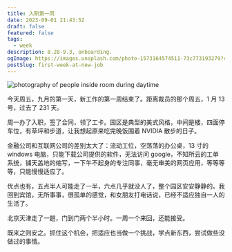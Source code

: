 ```yaml
---
title: 入职第一周
date: 2023-09-01 21:43:52
draft: false
featured: false
tags:
  - week
description: 8.28-9.3, onboarding.
ogImage: https://images.unsplash.com/photo-1573164574511-73c773193279?crop=entropy&cs=tinysrgb&fit=max&fm=jpg&ixid=M3wzNjAwOTd8MHwxfHNlYXJjaHwyfHxzdWl0JTIwd29yayUyMGN1YmljbGV8ZW58MHwwfHx8MTY5NDE3OTY1OHww&ixlib=rb-4.0.3&q=80&w=1080
postSlug: first-week-at-new-job
---
```


![photography of people inside room during daytime](https://images.unsplash.com/photo-1573164574511-73c773193279?crop=entropy&cs=tinysrgb&fit=max&fm=jpg&ixid=M3wzNjAwOTd8MHwxfHNlYXJjaHwyfHxzdWl0JTIwd29yayUyMGN1YmljbGV8ZW58MHwwfHx8MTY5NDE3OTY1OHww&ixlib=rb-4.0.3&q=80&w=1080)

今天周五，九月的第一天，新工作的第一周结束了。距离裁员的那个周五，1 月 13 号，过去了 231 天。

周一办了入职，签了合同，领了工卡。园区是典型的美式风格，中间是楼，四面停车位，有草坪和步道，让我想起原来吃完晚饭围着 NVIDIA 散步的日子。

金融公司和互联网公司的差别太大了：流动工位，空荡荡的办公桌，13 寸的 windows 电脑，只能下载公司提供的软件，无法访问 google，不知所云的工单系统，铺天盖地的缩写，一下午不起身的专注同事，毫无审美的网页应用，等等等等，只能慢慢适应了。

优点也有，五点半人可能走了一半，六点几乎就没人了，整个园区安安静静的。我回到宾馆，无所事事，很孤单的感觉，和女朋友打电话说，已经不适应独自一人的生活了。

北京天津走了一趟，门到门两个半小时。一周一个来回，还能接受。

既来之则安之。抓住这个机会，把适应也当做一个挑战，学点新东西，尝试做些没做过的事情。

